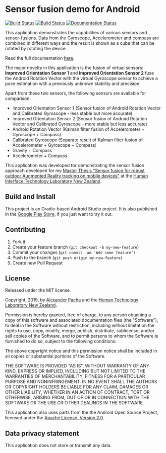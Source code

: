 # Sensor fusion demo for Android

[![Build Status](https://app.bitrise.io/app/46b5cf7adea1286f/status.svg?token=MZUhPFZvIBiaTSEinY9zUQ&branch=master)](https://app.bitrise.io/app/46b5cf7adea1286f)
[![Build Status](https://travis-ci.org/apacha/sensor-fusion-demo.svg?branch=master)](https://travis-ci.org/apacha/sensor-fusion-demo)
[![Documentation Status](https://readthedocs.org/projects/sensor-fusion-demo/badge/?version=latest)](http://sensor-fusion-demo.readthedocs.io/en/latest/?badge=latest)

This application demonstrates the capabilities of various sensors and sensor-fusions. Data from the Gyroscope, Accelerometer and compass are combined in different ways and the result is shown as a cube that can be rotated by rotating the device.


Read the full documentation [here](http://sensor-fusion-demo.readthedocs.io).

The major novelty in this application is the fusion of virtual sensors: **Improved Orientation Sensor 1** and **Improved Orientation Sensor 2** fuse the Android Rotation Vector with the virtual Gyroscope sensor to achieve a pose estimation with a previously unknown stability and precision.

Apart from these two sensors, the following sensors are available for comparison:

- Improved Orientation Sensor 1 (Sensor fusion of Android Rotation Vector and Calibrated Gyroscope - less stable but more accurate)
- Improved Orientation Sensor 2 (Sensor fusion of Android Rotation Vector and Calibrated Gyroscope - more stable but less accurate)
- Android Rotation Vector (Kalman filter fusion of Accelerometer + Gyroscope + Compass)
- Calibrated Gyroscope (Separate result of Kalman filter fusion of Accelerometer + Gyroscope + Compass)
- Gravity + Compass
- Accelerometer + Compass

This application was developed for demonstrating the sensor fusion approach developed for my [Master Thesis "Sensor fusion for robust outdoor Augmented Reality tracking on mobile devices"](https://alexanderpacha.files.wordpress.com/2017/05/masterthesis-pacha.pdf) at the [Human Interface Technology Laboratory New Zealand](http://www.hitlabnz.org).

## Build and Install

This project is an Gradle-based Android Studio project. It is also published in the [Google Play Store](https://play.google.com/store/apps/details?id=droid_wheel), if you just want to try it out.

## Contributing

1. Fork it
2. Create your feature branch (`git checkout -b my-new-feature`)
3. Commit your changes (`git commit -am 'Add some feature'`)
4. Push to the branch (`git push origin my-new-feature`)
5. Create new Pull Request

## License

Released under the MIT license.

Copyright, 2019, by [Alexander Pacha](http://alexanderpacha.com) and the [Human Technology Laboratory New Zealand](http://www.hitlabnz.org).

Permission is hereby granted, free of charge, to any person obtaining a copy
of this software and associated documentation files (the "Software"), to deal
in the Software without restriction, including without limitation the rights
to use, copy, modify, merge, publish, distribute, sublicense, and/or sell
copies of the Software, and to permit persons to whom the Software is
furnished to do so, subject to the following conditions:

The above copyright notice and this permission notice shall be included in
all copies or substantial portions of the Software.

THE SOFTWARE IS PROVIDED "AS IS", WITHOUT WARRANTY OF ANY KIND, EXPRESS OR
IMPLIED, INCLUDING BUT NOT LIMITED TO THE WARRANTIES OF MERCHANTABILITY,
FITNESS FOR A PARTICULAR PURPOSE AND NONINFRINGEMENT. IN NO EVENT SHALL THE
AUTHORS OR COPYRIGHT HOLDERS BE LIABLE FOR ANY CLAIM, DAMAGES OR OTHER
LIABILITY, WHETHER IN AN ACTION OF CONTRACT, TORT OR OTHERWISE, ARISING FROM,
OUT OF OR IN CONNECTION WITH THE SOFTWARE OR THE USE OR OTHER DEALINGS IN
THE SOFTWARE.

This application also uses parts from the the Android Open Source Project, licensed under the [Apache License, Version 2.0]( http://www.apache.org/licenses/LICENSE-2.0).

## Data privacy statement

This application does not store or transmit any data.
